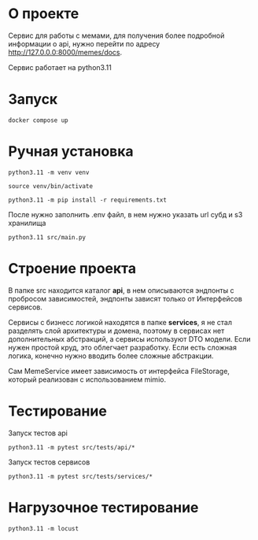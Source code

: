 # О проекте

Сервис для работы с мемами, для получения более подробной информации о api, нужно перейти по адресу http://127.0.0.0:8000/memes/docs.

Сервис работает на python3.11

# Запуск

`docker compose up`

# Ручная установка

`python3.11 -m venv venv`

`source venv/bin/activate`

`python3.11 -m pip install -r requirements.txt`

После нужно заполнить .env файл, в нем нужно указать url субд и s3 хранилища

`python3.11 src/main.py`


# Строение проекта

В папке src находится каталог **api**, в нем описываются эндпонты с пробросом зависимостей, эндпонты зависят только от Интерфейсов сервисов.

Сервисы с бизнесс логикой находятся в папке **services**, я не стал разделять слой архитектуры и домена, поэтому в сервисах нет дополнительных абстракций, а сервисы используют DTO модели. Если нужен простой круд, это облегчает разработку. Если есть сложная логика, конечно нужно вводить более сложные абстракции.


Сам MemeService имеет зависимость от интерфейса FileStorage, который реализован с использованием mimio.

# Тестирование

Запуск тестов api

`python3.11 -m pytest src/tests/api/*`

Запуск тестов сервисов

`python3.11 -m pytest src/tests/services/*`

# Нагрузочное тестирование

`python3.11 -m locust`